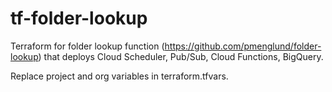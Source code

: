 # tf-folder-lookup

Terraform for folder lookup function (https://github.com/pmenglund/folder-lookup) that deploys Cloud Scheduler, Pub/Sub, Cloud Functions, BigQuery.

Replace project and org variables in terraform.tfvars.
